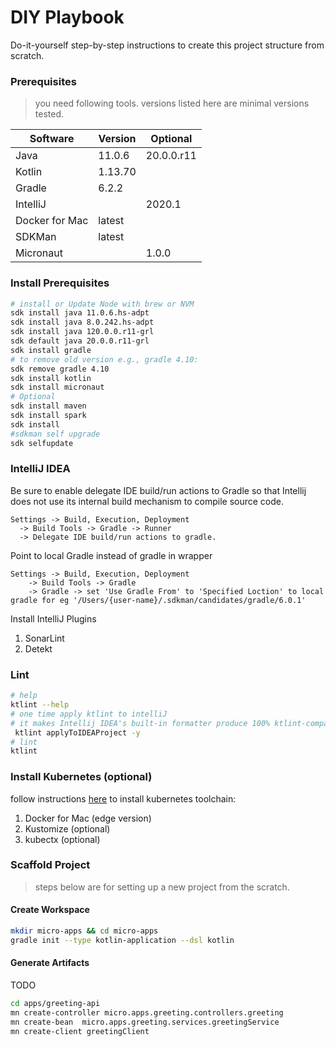 # DIY Playbook

Do-it-yourself step-by-step instructions to create this project structure from scratch.


### Prerequisites  
> you need following tools. versions listed here are minimal versions tested.

| Software                      | Version         | Optional         |  
|-------------------------------|-----------------|------------------| 
| Java                          | 11.0.6          | 20.0.0.r11       | 
| Kotlin                        | 1.13.70         |                  | 
| Gradle                        | 6.2.2           |                  |
| IntelliJ                      |                 | 2020.1           |
| Docker for Mac                | latest          |                  |
| SDKMan                        | latest          |                  |
| Micronaut                     |                 | 1.0.0            |


### Install Prerequisites
```bash
# install or Update Node with brew or NVM
sdk install java 11.0.6.hs-adpt
sdk install java 8.0.242.hs-adpt
sdk install java 120.0.0.r11-grl 
sdk default java 20.0.0.r11-grl
sdk install gradle
# to remove old version e.g., gradle 4.10:
sdk remove gradle 4.10
sdk install kotlin 
sdk install micronaut
# Optional
sdk install maven
sdk install spark
sdk install
#sdkman self upgrade
sdk selfupdate
```

### IntelliJ IDEA 
Be sure to enable delegate IDE build/run actions to Gradle so that Intellij does not use its internal build mechanism to compile source code. 

```
Settings -> Build, Execution, Deployment
  -> Build Tools -> Gradle -> Runner
  -> Delegate IDE build/run actions to gradle.
```

Point to local Gradle instead of gradle in wrapper
```
Settings -> Build, Execution, Deployment
    -> Build Tools -> Gradle
    -> Gradle -> set 'Use Gradle From' to 'Specified Loction' to local gradle for eg '/Users/{user-name}/.sdkman/candidates/gradle/6.0.1' 
```

Install IntelliJ Plugins

1. SonarLint
2. Detekt

### Lint

```bash
# help
ktlint --help
# one time apply ktlint to intelliJ
# it makes Intellij IDEA's built-in formatter produce 100% ktlint-compatible code.
 ktlint applyToIDEAProject -y
# lint
ktlint
```

### Install Kubernetes (optional)
follow instructions [here](https://gist.github.com/xmlking/62ab53753c0f0f5247d0e174b31dab21) to install kubernetes toolchain:
1. Docker for Mac (edge version)
2. Kustomize (optional)
3. kubectx (optional)


### Scaffold Project
> steps below are for setting up a new project from the scratch.


#### Create Workspace
```bash
mkdir micro-apps && cd micro-apps
gradle init --type kotlin-application --dsl kotlin
```
 
#### Generate Artifacts
TODO
```bash
cd apps/greeting-api
mn create-controller micro.apps.greeting.controllers.greeting
mn create-bean  micro.apps.greeting.services.greetingService
mn create-client greetingClient
```

